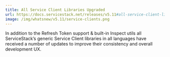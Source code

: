 ```yaml
---
title: All Service Client Libraries Upgraded
url: https://docs.servicestack.net/releases/v5.11#all-service-client-libraries-upgraded
image: /img/whatsnew/v5.11/service-clients.png
---
```


In addition to the Refresh Token support & built-in Inspect utils all ServiceStack’s generic Service Client libraries in all languages have received a number of updates to improve their consistency and overall development UX.
